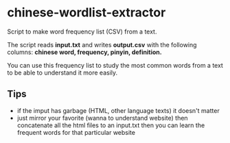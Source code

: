 # chinese-wordlist-extractor

Script to make word frequency list (CSV) from a text.

The script reads **input.txt** and writes **output.csv** with the following columns: **chinese word, frequency, pinyin, definition.**

You can use this frequency list to study the most common words from a text to be able to understand it more easily.

## Tips
  * if the imput has garbage (HTML, other language texts) it doesn't matter
  * just mirror your favorite (wanna to understand website) then concatenate all the html files to an input.txt then you can learn the frequent words for that particular website
